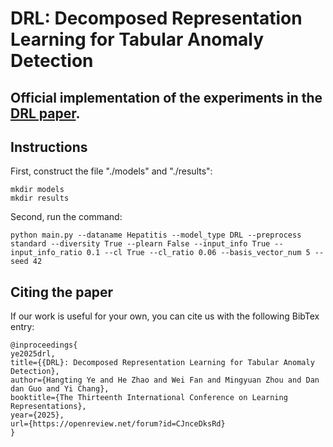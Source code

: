 # DRL: Decomposed Representation Learning for Tabular Anomaly Detection

## Official implementation of the experiments in the [DRL paper](https://openreview.net/forum?id=CJnceDksRd).

## Instructions

First, construct the file "./models" and "./results":

    mkdir models
    mkdir results
    
Second, run the command:

    python main.py --dataname Hepatitis --model_type DRL --preprocess standard --diversity True --plearn False --input_info True --input_info_ratio 0.1 --cl True --cl_ratio 0.06 --basis_vector_num 5 --seed 42


## Citing the paper
If our work is useful for your own, you can cite us with the following BibTex entry:

    @inproceedings{
    ye2025drl,
    title={{DRL}: Decomposed Representation Learning for Tabular Anomaly Detection},
    author={Hangting Ye and He Zhao and Wei Fan and Mingyuan Zhou and Dan dan Guo and Yi Chang},
    booktitle={The Thirteenth International Conference on Learning Representations},
    year={2025},
    url={https://openreview.net/forum?id=CJnceDksRd}
    }
